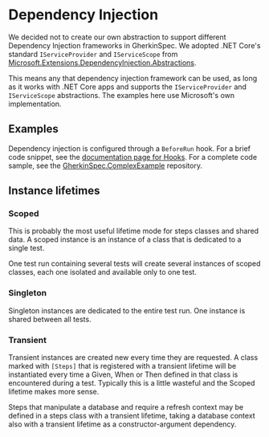 # Dependency Injection

We decided not to create our own abstraction to support different Dependency Injection frameworks in GherkinSpec.  We adopted .NET Core's standard `IServiceProvider` and `IServiceScope` from [Microsoft.Extensions.DependencyInjection.Abstractions](https://www.nuget.org/packages/Microsoft.Extensions.DependencyInjection.Abstractions/).

This means any that dependency injection framework can be used, as long as it works with .NET Core apps and supports the `IServiceProvider` and `IServiceScope` abstractions.  The examples here use Microsoft's own implementation.

## Examples

Dependency injection is configured through a `BeforeRun` hook.  For a brief code snippet, see the [documentation page for Hooks](Hooks.md).  For a complete code sample, see the [GherkinSpec.ComplexExample](https://github.com/GivePenny/GherkinSpec.ComplexExample) repository.

## Instance lifetimes

### Scoped

This is probably the most useful lifetime mode for steps classes and shared data.  A scoped instance is an instance of a class that is dedicated to a single test.

One test run containing several tests will create several instances of scoped classes, each one isolated and available only to one test.

### Singleton

Singleton instances are dedicated to the entire test run.  One instance is shared between all tests.

### Transient

Transient instances are created new every time they are requested.  A class marked with `[Steps]` that is registered with a transient lifetime will be instantiated every time a Given, When or Then defined in that class is encountered during a test.  Typically this is a little wasteful and the Scoped lifetime makes more sense.

Steps that manipulate a database and require a refresh context may be defined in a steps class with a transient lifetime, taking a database context also with a transient lifetime as a constructor-argument dependency.